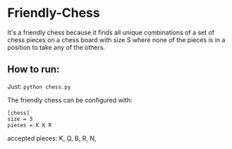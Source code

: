 # Friendly-Chess
It's a friendly chess because it finds all unique combinations of a set of chess pieces on a chess board with size S where none of the pieces is in a position to take any of the others.

## How to run:
Just: `python chess.py`

The friendly chess can be configured with:
```
[chess]
size = 3
pieces = K K R
```
accepted pieces: K, Q, B, R, N, 